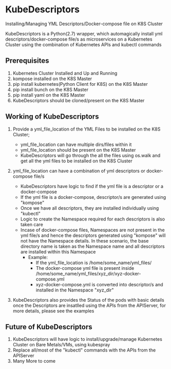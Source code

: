# KubeDescriptors
Installing/Managing YML Descriptors/Docker-compose file on K8S Cluster

KubeDescriptors is a Python(2.7) wrapper, which automagically install yml descriptors/docker-compose file/s as microservices on a Kubernetes Cluster using the combination of Kubernetes APIs and kubectl commands

## Prerequisites

1. Kubernetes Cluster Installed and Up and Running
2. kompose installed on the K8S Master
3. pip install kubernetes(Python Client for K8S) on the K8S Master
4. pip install bunch on the K8S Master
5. pip install yaml on the K8S Master
6. KubeDescriptors should be cloned/present on the K8S Master

## Working of KubeDescriptors

1. Provide a yml_file_location of the YML Files to be installed on the K8S Cluster;
    * yml_file_location can have multiple dirs/files within it
    * yml_file_location should be present on the K8S Master
    * KubeDescriptors will go through the all the files using os.walk and get all the yml files to be installed on the K8S Cluster


2. yml_file_location can have a combination of yml descriptors or docker-compose file/s
    * KubeDescriptors have logic to find if the yml file is a descriptor or a docker-compose
    * If the yml file is a docker-compose, descriptor/s are generated using "kompose"
    * Once we have all descriptors, they are installed individually using "kubectl"
    * Logic to create the Namespace required for each descriptors is also taken care
    * Incase of docker-compose files, Namespaces are not present in the yml file/s and hence the descriptors generated using "kompose" will not have the Namespace details. In these scenario, the base directory name is taken as the Namespace name and all descriptors are installed within this Namespace
        * Example:
            -   If the yml_file_location is /home/some_name/yml_files/ 
            -   The docker-compose yml file is present inside /home/some_name/yml_files/xyz_dir/xyz-docker-compose.yml
            -   xyz-docker-compose.yml is converted into descriptor/s and installed in the Namespace "xyz_dir"
            
            
3. KubeDescriptors also provides the Status of the pods with basic details once the Descriptors are insatlled using the APIs from the APIServer, for more details, please see the examples

## Future of KubeDescriptors

1. KubeDescriptors will have logic to install/upgrade/manage Kubernetes Cluster on Bare Metals/VMs, using kubespray
2. Replace all/most of the "kubectl" commands with the APIs from the APIServer
3. Many More to come


            

